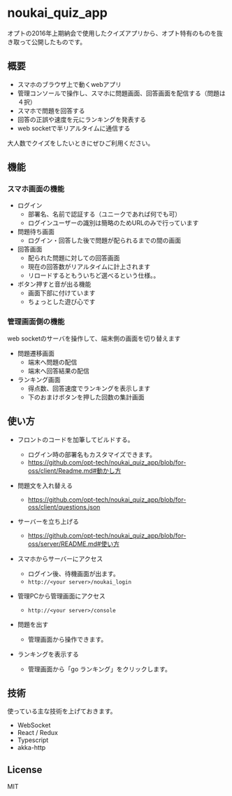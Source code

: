 # noukai_quiz_app

オプトの2016年上期納会で使用したクイズアプリから、オプト特有のものを抜き取って公開したものです。

## 概要

- スマホのブラウザ上で動くwebアプリ
- 管理コンソールで操作し、スマホに問題画面、回答画面を配信する（問題は４択）
- スマホで問題を回答する
- 回答の正誤や速度を元にランキングを発表する
- web socketで半リアルタイムに通信する

大人数でクイズをしたいときにぜひご利用ください。

## 機能

### スマホ画面の機能

- ログイン
  - 部署名、名前で認証する（ユニークであれば何でも可）
  - ログインユーザーの識別は簡略のためURLのみで行っています
- 問題待ち画面
  - ログイン・回答した後で問題が配られるまでの間の画面
- 回答画面
  - 配られた問題に対しての回答画面
  - 現在の回答数がリアルタイムに計上されます
  - リロードするともういちど選べるという仕様。。
- ボタン押すと音が出る機能
  - 画面下部に付けています
  - ちょっとした遊び心です


### 管理画面側の機能

web socketのサーバを操作して、端末側の画面を切り替えます

- 問題遷移画面
  - 端末へ問題の配信
  - 端末へ回答結果の配信
- ランキング画面
  - 得点数、回答速度でランキングを表示します
  - 下のおまけボタンを押した回数の集計画面

## 使い方

- フロントのコードを加筆してビルドする。
  - ログイン時の部署名もカスタマイズできます。
  - https://github.com/opt-tech/noukai_quiz_app/blob/for-oss/client/Readme.md#動かし方

- 問題文を入れ替える
  - https://github.com/opt-tech/noukai_quiz_app/blob/for-oss/client/questions.json

- サーバーを立ち上げる
  - https://github.com/opt-tech/noukai_quiz_app/blob/for-oss/server/README.md#使い方

- スマホからサーバーにアクセス
  - ログイン後、待機画面が出ます。
  - `http://<your server>/noukai_login`

- 管理PCから管理画面にアクセス
  - `http://<your server>/console`

- 問題を出す
  - 管理画面から操作できます。

- ランキングを表示する
  - 管理画面から「go ランキング」をクリックします。

## 技術

使っている主な技術を上げておきます。

- WebSocket
- React / Redux
- Typescript
- akka-http

## License

MIT
